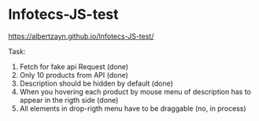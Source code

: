 # Infotecs-JS-test

https://albertzayn.github.io/Infotecs-JS-test/

Task:

1. Fetch for fake api Request  (done)
2. Only 10 products from API (done)
3. Description should be hidden by default (done)
4. When you hovering each product by mouse menu of description has to appear in the rigth side (done)
5. All elements in drop-rigth menu have to be draggable (no, in process)
